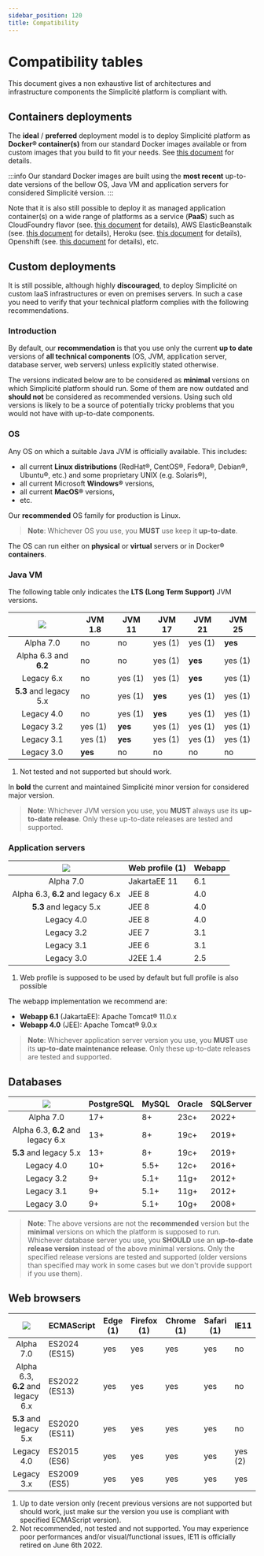 ```yaml
---
sidebar_position: 120
title: Compatibility
---
```


Compatibility tables
=================

This document gives a non exhaustive list of architectures and infrastructure components the Simplicité platform is compliant with.

Containers deployments
----------------------

The **ideal** / **preferred** deployment model is to deploy Simplicité platform as **Docker&reg; container(s)**
from our standard Docker images available or from custom images that you build to fit your needs.
See [this document](/docs/operation/docker) for details.

:::info
Our standard Docker images are built using the **most recent** up-to-date versions of the bellow OS, Java VM and application servers
for considered Simplicité version.
:::

Note that it is also still possible to deploy it as managed application container(s) on a wide range of platforms as a service (**PaaS**) such as
CloudFoundry flavor (see. [this document](/docs/operation/cloudfoundry) for details),
AWS ElasticBeanstalk (see. [this document](/docs/operation/aws-elasticbeanstalk) for details),
Heroku (see. [this document](/docs/operation/heroku) for details),
Openshift (see. [this document](/docs/operation/openshift) for details),
etc.

Custom deployments
------------------

It is still possible, although highly **discouraged**, to deploy Simplicité on custom IaaS infrastructures or even on premises servers.
In such a case you need to verify that your technical platform complies with the following recommendations.

### Introduction

By default, our **recommendation** is that you use only the current **up to date** versions of **all technical components**
(OS, JVM, application server, database server, web servers) unless explicitly stated otherwise.

The versions indicated below are to be considered as **minimal** versions on which Simplicité platform should run.
Some of them are now outdated and **should not** be considered as recommended versions.
Using such old versions is likely to be a source of potentially tricky problems that you would not have with up-to-date components.

### OS

Any OS on which a suitable Java JVM is officially available. This includes:

- all current **Linux distributions** (RedHat&reg;, CentOS&reg;, Fedora&reg;, Debian&reg;, Ubuntu&reg;, etc.) and some proprietary UNIX (e.g. Solaris&reg;),
- all current Microsoft **Windows&reg;** versions,
- all current **MacOS&reg;** versions,
- etc.

Our **recommended** OS family for production is Linux.

> **Note**: Whichever OS you use, you **MUST** use keep it **up-to-date**.

The OS can run either on **physical** or **virtual** servers or in Docker&reg; **containers**.

### Java VM

The following table only indicates the **LTS (Long Term Support)** JVM versions.

| ![](https://platform.simplicite.io/logos/logo125.png) | JVM 1.8 | JVM 11  | JVM 17  | JVM 21  | JVM 25  |
|:-----------------------------------------------------:|---------|---------|---------|---------|---------|
| Alpha 7.0                                             | no      | no      | yes (1) | yes (1) | **yes** |
| Alpha 6.3 and **6.2**                                 | no      | no      | yes (1) | **yes** | yes (1) |
| Legacy 6.x                                            | no      | yes (1) | yes (1) | **yes** | yes (1) |
| **5.3** and legacy 5.x                                | no      | yes (1) | **yes** | yes (1) | yes (1) |
| Legacy 4.0                                            | no      | yes (1) | **yes** | yes (1) | yes (1) |
| Legacy 3.2                                            | yes (1) | **yes** | yes (1) | yes (1) | yes (1) |
| Legacy 3.1                                            | yes (1) | **yes** | yes (1) | yes (1) | yes (1) |
| Legacy 3.0                                            | **yes** | no      | no      | no      | no      |

1. Not tested and not supported but should work.

In **bold** the current and maintained Simplicité minor version for considered major version.

> **Note**: Whichever JVM version you use, you **MUST** always use its **up-to-date release**.
> Only these up-to-date releases are tested and supported.

### Application servers

| ![](https://platform.simplicite.io/logos/logo125.png) | Web profile (1) | Webapp |
|:-----------------------------------------------------:|-----------------|--------|
| Alpha 7.0                                             | JakartaEE 11    | 6.1    |
| Alpha 6.3, **6.2** and legacy 6.x                     | JEE 8           | 4.0    |
| **5.3** and legacy 5.x                                | JEE 8           | 4.0    |
| Legacy 4.0                                            | JEE 8           | 4.0    |
| Legacy 3.2                                            | JEE 7           | 3.1    |
| Legacy 3.1                                            | JEE 6           | 3.1    |
| Legacy 3.0                                            | J2EE 1.4        | 2.5    |

1. Web profile is supposed to be used by default but full profile is also possible

The webapp implementation we recommend are:

- **Webapp 6.1** (JakartaEE): Apache Tomcat&reg; 11.0.x
- **Webapp 4.0** (JEE): Apache Tomcat&reg; 9.0.x

> **Note**: Whichever application server version you use, you **MUST** use its  **up-to-date maintenance release**.
> Only these up-to-date releases are tested and supported.

Databases
---------

| ![](https://platform.simplicite.io/logos/logo125.png) | PostgreSQL | MySQL | Oracle   | SQLServer |
|:-----------------------------------------------------:|------------|-------|----------|-----------|
| Alpha 7.0                                             | 17+        | 8+    | 23c+     | 2022+     |
| Alpha 6.3, **6.2** and legacy 6.x                     | 13+        | 8+    | 19c+     | 2019+     |
| **5.3** and legacy 5.x                                | 13+        | 8+    | 19c+     | 2019+     |
| Legacy 4.0                                            | 10+        | 5.5+  | 12c+     | 2016+     |
| Legacy 3.2                                            | 9+         | 5.1+  | 11g+     | 2012+     |
| Legacy 3.1                                            | 9+         | 5.1+  | 11g+     | 2012+     |
| Legacy 3.0                                            | 9+         | 5.1+  | 10g+     | 2008+     |

> **Note**: The above versions are not the **recommended** version but the **minimal** versions on which the platform is supposed to run.
> Whichever database server you use, you **SHOULD** use an **up-to-date release version** instead of the above minimal versions.
> Only the specified release versions are tested and supported (older versions than specified may work in some cases but we don't provide support if you use them).

Web browsers
------------

| ![](https://platform.simplicite.io/logos/logo125.png) | ECMAScript    | Edge (1) |Firefox (1) | Chrome (1) | Safari (1) | IE11    |
|:-----------------------------------------------------:|---------------|----------|------------|------------|------------|---------|
| Alpha 7.0                                             | ES2024 (ES15) | yes      | yes        | yes        | yes        | no      |
| Alpha 6.3, **6.2** and legacy 6.x                     | ES2022 (ES13) | yes      | yes        | yes        | yes        | no      |
| **5.3** and legacy 5.x                                | ES2020 (ES11) | yes      | yes        | yes        | yes        | no      |
| Legacy 4.0                                            | ES2015 (ES6)  | yes      | yes        | yes        | yes        | yes (2) |
| Legacy 3.x                                            | ES2009 (ES5)  | yes      | yes        | yes        | yes        | yes     |

1. Up to date version only (recent previous versions are not supported but should work, just make sur the version you use is compliant with specified ECMAScript version).
2. Not recommended, not tested and not supported. You may experience poor performances and/or visual/functional issues, IE11 is officially retired on June 6th 2022.
